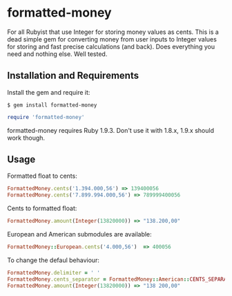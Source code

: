 # formatted-money

For all Rubyist that use Integer for storing money values as cents. This is a dead simple gem for converting money from user inputs to Integer values for storing and fast precise calculations (and back). Does everything you need and nothing else. Well tested.

## Installation and Requirements

Install the gem and require it:
```
$ gem install formatted-money
```
```ruby
require 'formatted-money'
```
formatted-money requires Ruby 1.9.3. Don't use it with 1.8.x, 1.9.x should work though.

## Usage

Formatted float to cents:
```ruby
FormattedMoney.cents('1.394.000,56') => 139400056
FormattedMoney.cents('7.899.994.000,56') => 789999400056
```
Cents to formatted float:
```ruby
FormattedMoney.amount(Integer(13820000)) => "138.200,00"
```
European and American submodules are available:
```ruby
FormattedMoney::European.cents('4.000,56')  => 400056
```
To change the defaul behaviour:
```ruby
FormattedMoney.delimiter = ' '
FormattedMoney.cents_separator = FormattedMoney::American::CENTS_SEPARATOR
FormattedMoney.amount(Integer(13820000)) => "138 200,00"
```
